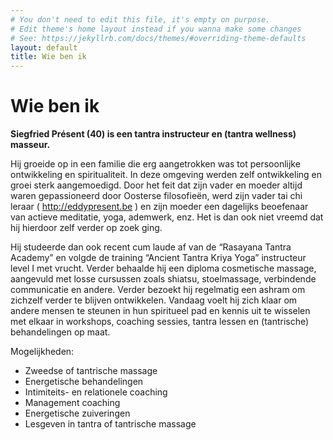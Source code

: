 ```yaml
---
# You don't need to edit this file, it's empty on purpose.
# Edit theme's home layout instead if you wanna make some changes
# See: https://jekyllrb.com/docs/themes/#overriding-theme-defaults
layout: default
title: Wie ben ik
---
```

# Wie ben ik

__Siegfried Présent (40) is een tantra instructeur en (tantra wellness) masseur.__ 


Hij groeide op in een familie die erg aangetrokken was tot persoonlijke ontwikkeling en spiritualiteit. In deze omgeving werden zelf ontwikkeling en groei sterk aangemoedigd. Door het feit dat zijn vader en moeder altijd waren gepassioneerd door Oosterse filosofieën, werd zijn vader tai chi leraar ( http://eddypresent.be ) en zijn moeder een dagelijks beoefenaar van actieve meditatie, yoga, ademwerk, enz. Het is dan ook niet vreemd dat hij hierdoor zelf verder op zoek ging. 


Hij studeerde dan ook recent cum laude af van de “Rasayana Tantra Academy” en volgde de training “Ancient Tantra Kriya Yoga” instructeur level I met vrucht. Verder behaalde hij een diploma cosmetische massage, aangevuld met losse cursussen zoals shiatsu, stoelmassage, verbindende communicatie en andere. Verder bezoekt hij regelmatig een ashram om zichzelf verder te blijven ontwikkelen. Vandaag voelt hij zich klaar om andere mensen te steunen in hun spiritueel pad en kennis uit te wisselen met elkaar in workshops, coaching sessies, tantra lessen en (tantrische) behandelingen op maat. 


Mogelijkheden:

* Zweedse of tantrische massage
* Energetische behandelingen
* Intimiteits- en relationele coaching
* Management coaching
* Energetische zuiveringen
* Lesgeven in tantra of tantrische massage
